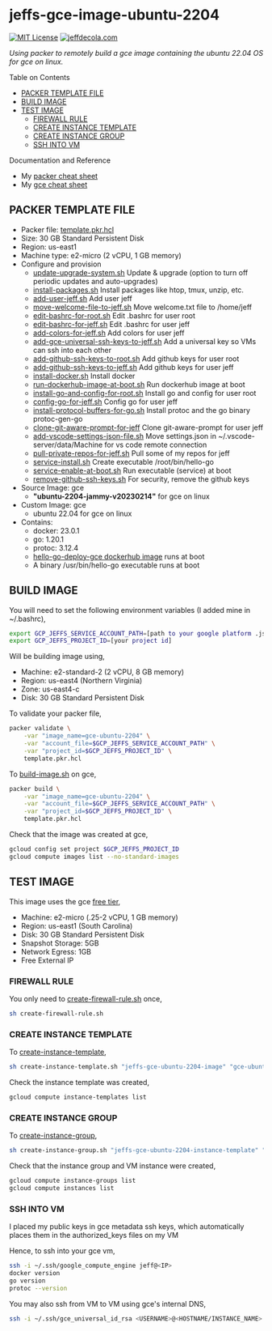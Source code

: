 # jeffs-gce-image-ubuntu-2204

[![MIT License](http://img.shields.io/:license-mit-blue.svg)](http://jeffdecola.mit-license.org)
[![jeffdecola.com](https://img.shields.io/badge/website-jeffdecola.com-blue)](https://jeffdecola.com)

_Using packer to remotely build a gce image
containing the ubuntu 22.04 OS
for gce on linux._

Table on Contents

* [PACKER TEMPLATE FILE](https://github.com/JeffDeCola/my-packer-image-builds/tree/master/google-compute-engine-images/jeffs-gce-image-ubuntu-2204#packer-template-file)
* [BUILD IMAGE](https://github.com/JeffDeCola/my-packer-image-builds/tree/master/google-compute-engine-images/jeffs-gce-image-ubuntu-2204#build-image)
* [TEST IMAGE](https://github.com/JeffDeCola/my-packer-image-builds/tree/master/google-compute-engine-images/jeffs-gce-image-ubuntu-2204#test-image)
  * [FIREWALL RULE](https://github.com/JeffDeCola/my-packer-image-builds/tree/master/google-compute-engine-images/jeffs-gce-image-ubuntu-2204#firewall-rule)
  * [CREATE INSTANCE TEMPLATE](https://github.com/JeffDeCola/my-packer-image-builds/tree/master/google-compute-engine-images/jeffs-gce-image-ubuntu-2204#create-instance-template)
  * [CREATE INSTANCE GROUP](https://github.com/JeffDeCola/my-packer-image-builds/tree/master/google-compute-engine-images/jeffs-gce-image-ubuntu-2204#create-instance-group)
  * [SSH INTO VM](https://github.com/JeffDeCola/my-packer-image-builds/tree/master/google-compute-engine-images/jeffs-gce-image-ubuntu-2204#ssh-into-vm)

Documentation and Reference

* My
  [packer cheat sheet](https://github.com/JeffDeCola/my-cheat-sheets/tree/master/software/operations/orchestration/builds-deployment-containers/packer-cheat-sheet)
* My
  [gce cheat sheet](https://github.com/JeffDeCola/my-cheat-sheets/tree/master/software/service-architectures/infrastructure-as-a-service/google-compute-engine-cheat-sheet)

## PACKER TEMPLATE FILE

* Packer file:
  [template.pkr.hcl](https://github.com/JeffDeCola/my-packer-image-builds/tree/master/google-compute-engine-images/jeffs-gce-image-ubuntu-2204/template.pkr.hcl)
* Size: 30 GB Standard Persistent Disk
* Region: us-east1
* Machine type: e2-micro (2 vCPU, 1 GB memory)
* Configure and provision
  * [update-upgrade-system.sh](https://github.com/JeffDeCola/my-packer-image-builds/blob/master/google-compute-engine-images/jeffs-gce-image-ubuntu-2204/install-scripts/update-upgrade-system.sh)
    Update & upgrade (option to turn off periodic updates and auto-upgrades)
  * [install-packages.sh](https://github.com/JeffDeCola/my-packer-image-builds/blob/master/google-compute-engine-images/jeffs-gce-image-ubuntu-2204/install-scripts/install-packages.sh)
    Install packages like htop, tmux, unzip, etc.
  * [add-user-jeff.sh](https://github.com/JeffDeCola/my-packer-image-builds/blob/master/google-compute-engine-images/jeffs-gce-image-ubuntu-2204/install-scripts/add-user-jeff.sh)
    Add user jeff
  * [move-welcome-file-to-jeff.sh](https://github.com/JeffDeCola/my-packer-image-builds/blob/master/google-compute-engine-images/jeffs-gce-image-ubuntu-2204/install-scripts/move-welcome-file-to-jeff.sh)
    Move welcome.txt file to /home/jeff
  * [edit-bashrc-for-root.sh](https://github.com/JeffDeCola/my-packer-image-builds/blob/master/google-compute-engine-images/jeffs-gce-image-ubuntu-2204/install-scripts/edit-bashrc-for-root.sh)
    Edit .bashrc for user root
  * [edit-bashrc-for-jeff.sh](https://github.com/JeffDeCola/my-packer-image-builds/blob/master/google-compute-engine-images/jeffs-gce-image-ubuntu-2204/install-scripts/edit-bashrc-for-jeff.sh)
    Edit .bashrc for user jeff
  * [add-colors-for-jeff.sh](https://github.com/JeffDeCola/my-packer-image-builds/blob/master/google-compute-engine-images/jeffs-gce-image-ubuntu-2204/install-scripts/add-colors-for-jeff.sh)
    Add colors for user jeff
  * [add-gce-universal-ssh-keys-to-jeff.sh](https://github.com/JeffDeCola/my-packer-image-builds/blob/master/google-compute-engine-images/jeffs-gce-image-ubuntu-2204/install-scripts/add-gce-universal-ssh-keys-to-jeff.sh)
    Add a universal key so VMs can ssh into each other
  * [add-github-ssh-keys-to-root.sh](https://github.com/JeffDeCola/my-packer-image-builds/blob/master/google-compute-engine-images/jeffs-gce-image-ubuntu-2204/install-scripts/add-github-ssh-keys-to-root.sh)
    Add github keys for user root
  * [add-github-ssh-keys-to-jeff.sh](https://github.com/JeffDeCola/my-packer-image-builds/blob/master/google-compute-engine-images/jeffs-gce-image-ubuntu-2204/install-scripts/add-github-ssh-keys-to-jeff.sh)
    Add github keys for user jeff
  * [install-docker.sh](https://github.com/JeffDeCola/my-packer-image-builds/blob/master/google-compute-engine-images/jeffs-gce-image-ubuntu-2204/install-scripts/install-docker.sh)
    Install docker
  * [run-dockerhub-image-at-boot.sh](https://github.com/JeffDeCola/my-packer-image-builds/blob/master/google-compute-engine-images/jeffs-gce-image-ubuntu-2204/install-scripts/run-dockerhub-image-at-boot.sh)
    Run dockerhub image at boot
  * [install-go-and-config-for-root.sh](https://github.com/JeffDeCola/my-packer-image-builds/blob/master/google-compute-engine-images/jeffs-gce-image-ubuntu-2204/install-scripts/install-go-and-config-for-root.sh)
    Install go and config for user root
  * [config-go-for-jeff.sh](https://github.com/JeffDeCola/my-packer-image-builds/blob/master/google-compute-engine-images/jeffs-gce-image-ubuntu-2204/install-scripts/config-go-for-jeff.sh)
    Config go for user jeff
  * [install-protocol-buffers-for-go.sh](https://github.com/JeffDeCola/my-packer-image-builds/blob/master/google-compute-engine-images/jeffs-gce-image-ubuntu-2204/install-scripts/install-protocol-buffers-for-go.sh)
    Install protoc and the go binary protoc-gen-go
  * [clone-git-aware-prompt-for-jeff](https://github.com/JeffDeCola/my-packer-image-builds/blob/master/google-compute-engine-images/jeffs-gce-image-ubuntu-2204/install-scripts/clone-git-aware-prompt-for-jeff.sh)
    Clone git-aware-prompt for user jeff
  * [add-vscode-settings-json-file.sh](https://github.com/JeffDeCola/my-packer-image-builds/blob/master/google-compute-engine-images/jeffs-gce-image-ubuntu-2204/install-scripts/add-vscode-settings-json-file.sh)
    Move settings.json in ~/.vscode-server/data/Machine for vs code remote connection
  * [pull-private-repos-for-jeff.sh](https://github.com/JeffDeCola/my-packer-image-builds/blob/master/google-compute-engine-images/jeffs-gce-image-ubuntu-2204/install-scripts/pull-private-repos-for-jeff.sh)
    Pull some of my repos for jeff
  * [service-install.sh](https://github.com/JeffDeCola/my-packer-image-builds/blob/master/google-compute-engine-images/jeffs-gce-image-ubuntu-2204/install-scripts/service-install.sh)
    Create executable /root/bin/hello-go
  * [service-enable-at-boot.sh](https://github.com/JeffDeCola/my-packer-image-builds/blob/master/google-compute-engine-images/jeffs-gce-image-ubuntu-2204/install-scripts/service-enable-at-boot.sh)
    Run executable (service) at boot
  * [remove-github-ssh-keys.sh](https://github.com/JeffDeCola/my-packer-image-builds/blob/master/google-compute-engine-images/jeffs-gce-image-ubuntu-2204/install-scripts/remove-github-ssh-keys.sh)
    For security, remove the github keys
* Source Image: gce
  * **"ubuntu-2204-jammy-v20230214"** for gce on linux
* Custom Image: gce
  * ubuntu 22.04 for gce on linux
* Contains:
  * docker: 23.0.1
  * go: 1.20.1
  * protoc: 3.12.4
  * [hello-go-deploy-gce dockerhub image](https://hub.docker.com/r/jeffdecola/hello-go-deploy-gce)
    runs at boot
  * A binary /usr/bin/hello-go executable runs at boot

## BUILD IMAGE

You will need to set the following environment variables (I added mine in ~/.bashrc),

```bash
export GCP_JEFFS_SERVICE_ACCOUNT_PATH=[path to your google platform .json file]
export GCP_JEFFS_PROJECT_ID=[your project id]
```

Will be building image using,

* Machine: e2-standard-2 (2 vCPU, 8 GB memory)
* Region: us-east4 (Northern Virginia)
* Zone: us-east4-c
* Disk: 30 GB Standard Persistent Disk

To validate your packer file,

```bash
packer validate \
    -var "image_name=gce-ubuntu-2204" \
    -var "account_file=$GCP_JEFFS_SERVICE_ACCOUNT_PATH" \
    -var "project_id=$GCP_JEFFS_PROJECT_ID" \
    template.pkr.hcl
```

To
[build-image.sh](https://github.com/JeffDeCola/my-packer-image-builds/tree/master/google-compute-engine-images/jeffs-gce-image-ubuntu-2204/build-image.sh)
on gce,

```bash
packer build \
    -var "image_name=gce-ubuntu-2204" \
    -var "account_file=$GCP_JEFFS_SERVICE_ACCOUNT_PATH" \
    -var "project_id=$GCP_JEFFS_PROJECT_ID" \
    template.pkr.hcl
```

Check that the image was created at gce,

```bash
gcloud config set project $GCP_JEFFS_PROJECT_ID
gcloud compute images list --no-standard-images
```

## TEST IMAGE

This image uses the gce
[free tier](https://cloud.google.com/free/docs/gcp-free-tier/?hl=en_US#compute),

* Machine: e2-micro (.25-2 vCPU, 1 GB memory)
* Region: us-east1 (South Carolina)
* Disk: 30 GB Standard Persistent Disk
* Snapshot Storage: 5GB
* Network Egress: 1GB
* Free External IP

### FIREWALL RULE

You only need to
[create-firewall-rule.sh](https://github.com/JeffDeCola/my-packer-image-builds/blob/master/google-compute-engine-images/jeffs-gce-image-ubuntu-2204/create-firewall-rule.sh)
once,

```bash
sh create-firewall-rule.sh
```

### CREATE INSTANCE TEMPLATE

To
[create-instance-template](https://github.com/JeffDeCola/my-packer-image-builds/blob/master/google-compute-engine-images/jeffs-gce-image-ubuntu-2204/create-instance-template.sh),

```bash
sh create-instance-template.sh "jeffs-gce-ubuntu-2204-image" "gce-ubuntu-2204"
```

Check the instance template was created,

```bash
gcloud compute instance-templates list
```

### CREATE INSTANCE GROUP

To
[create-instance-group](https://github.com/JeffDeCola/my-packer-image-builds/blob/master/google-compute-engine-images/jeffs-gce-image-ubuntu-2204/create-instance-group.sh),

```bash
sh create-instance-group.sh "jeffs-gce-ubuntu-2204-instance-template" "gce-ubuntu-2204"
```

Check that the instance group and VM instance were created,

```bash
gcloud compute instance-groups list
gcloud compute instances list
```

### SSH INTO VM

I placed my public keys in gce metadata ssh keys, which automatically
places them in the authorized_keys files on my VM

Hence, to ssh into your gce vm,

```bash
ssh -i ~/.ssh/google_compute_engine jeff@<IP>
docker version
go version
protoc --version
```

You may also ssh from VM to VM using gce's internal DNS,

```bash
ssh -i ~/.ssh/gce_universal_id_rsa <USERNAME>@<HOSTNAME/INSTANCE_NAME>.us-east1-a.c.<PROJECT>.internal
```
